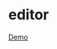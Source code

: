 # editor
[Demo](https://www.loom.com/share/1569ceba36a8491a98802d41f67c2262?sid=52278d83-01da-4c5b-8a61-f70619c58362)